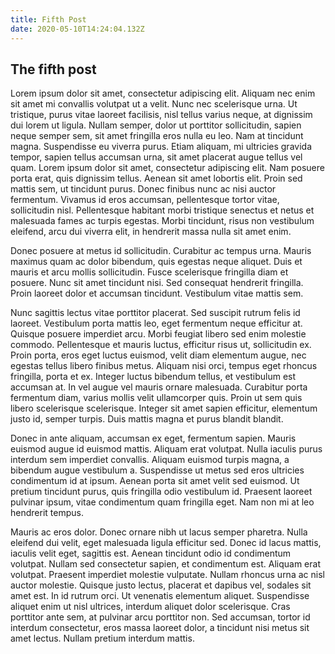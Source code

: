 ```yaml
---
title: Fifth Post
date: 2020-05-10T14:24:04.132Z
---
```

The fifth post
---
Lorem ipsum dolor sit amet, consectetur adipiscing elit. Aliquam nec enim sit amet mi convallis volutpat ut a velit. Nunc nec scelerisque urna. Ut tristique, purus vitae laoreet facilisis, nisl tellus varius neque, at dignissim dui lorem ut ligula. Nullam semper, dolor ut porttitor sollicitudin, sapien neque semper sem, sit amet fringilla eros nulla eu leo. Nam at tincidunt magna. Suspendisse eu viverra purus. Etiam aliquam, mi ultricies gravida tempor, sapien tellus accumsan urna, sit amet placerat augue tellus vel quam. Lorem ipsum dolor sit amet, consectetur adipiscing elit. Nam posuere porta erat, quis dignissim tellus. Aenean sit amet lobortis elit. Proin sed mattis sem, ut tincidunt purus. Donec finibus nunc ac nisi auctor fermentum. Vivamus id eros accumsan, pellentesque tortor vitae, sollicitudin nisl. Pellentesque habitant morbi tristique senectus et netus et malesuada fames ac turpis egestas. Morbi tincidunt, risus non vestibulum eleifend, arcu dui viverra elit, in hendrerit massa nulla sit amet enim.

Donec posuere at metus id sollicitudin. Curabitur ac tempus urna. Mauris maximus quam ac dolor bibendum, quis egestas neque aliquet. Duis et mauris et arcu mollis sollicitudin. Fusce scelerisque fringilla diam et posuere. Nunc sit amet tincidunt nisi. Sed consequat hendrerit fringilla. Proin laoreet dolor et accumsan tincidunt. Vestibulum vitae mattis sem.

Nunc sagittis lectus vitae porttitor placerat. Sed suscipit rutrum felis id laoreet. Vestibulum porta mattis leo, eget fermentum neque efficitur at. Quisque posuere imperdiet arcu. Morbi feugiat libero sed enim molestie commodo. Pellentesque et mauris luctus, efficitur risus ut, sollicitudin ex. Proin porta, eros eget luctus euismod, velit diam elementum augue, nec egestas tellus libero finibus metus. Aliquam nisi orci, tempus eget rhoncus fringilla, porta et ex. Integer luctus bibendum tellus, et vestibulum est accumsan at. In vel augue vel mauris ornare malesuada. Curabitur porta fermentum diam, varius mollis velit ullamcorper quis. Proin ut sem quis libero scelerisque scelerisque. Integer sit amet sapien efficitur, elementum justo id, semper turpis. Duis mattis magna et purus blandit blandit.

Donec in ante aliquam, accumsan ex eget, fermentum sapien. Mauris euismod augue id euismod mattis. Aliquam erat volutpat. Nulla iaculis purus interdum sem imperdiet convallis. Aliquam euismod turpis magna, a bibendum augue vestibulum a. Suspendisse ut metus sed eros ultricies condimentum id at ipsum. Aenean porta sit amet velit sed euismod. Ut pretium tincidunt purus, quis fringilla odio vestibulum id. Praesent laoreet pulvinar ipsum, vitae condimentum quam fringilla eget. Nam non mi at leo hendrerit tempus.

Mauris ac eros dolor. Donec ornare nibh ut lacus semper pharetra. Nulla eleifend dui velit, eget malesuada ligula efficitur sed. Donec id lacus mattis, iaculis velit eget, sagittis est. Aenean tincidunt odio id condimentum volutpat. Nullam sed consectetur sapien, et condimentum est. Aliquam erat volutpat. Praesent imperdiet molestie vulputate. Nullam rhoncus urna ac nisl auctor molestie. Quisque justo lectus, placerat et dapibus vel, sodales sit amet est. In id rutrum orci. Ut venenatis elementum aliquet. Suspendisse aliquet enim ut nisl ultrices, interdum aliquet dolor scelerisque. Cras porttitor ante sem, at pulvinar arcu porttitor non. Sed accumsan, tortor id interdum consectetur, eros massa laoreet dolor, a tincidunt nisi metus sit amet lectus. Nullam pretium interdum mattis.

